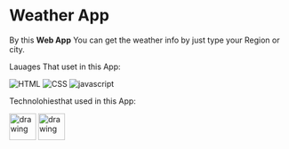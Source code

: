 # Weather App

By this **Web App** You can get the weather info by just type your Region or city.

Lauages That uset in this App:

![HTML](https://img.icons8.com/color/48/000000/html-5--v1.png)
![CSS](https://img.icons8.com/color/48/000000/css3.png)
![javascript](https://img.icons8.com/color/48/000000/javascript--v2.png)


Technolohiesthat used in this App:

<span><img src="https://cdn.worldvectorlogo.com/logos/next-js.svg" alt="drawing" width="48" height="48"/></span>
<img src="https://axios-http.com/assets/logo.svg" alt="drawing" width="48" height="48"/>




